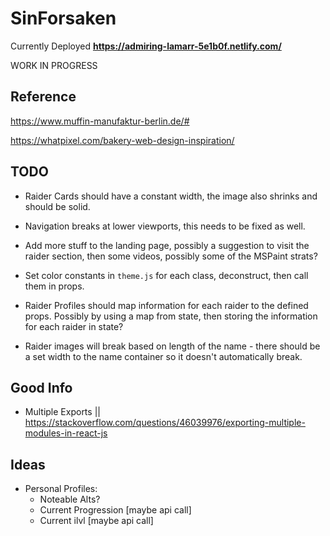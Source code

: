 # SinForsaken

Currently Deployed **https://admiring-lamarr-5e1b0f.netlify.com/**

WORK IN PROGRESS

## Reference

https://www.muffin-manufaktur-berlin.de/#

https://whatpixel.com/bakery-web-design-inspiration/

## TODO

- Raider Cards should have a constant width, the image also shrinks and should be solid.

- Navigation breaks at lower viewports, this needs to be fixed as well.

- Add more stuff to the landing page, possibly a suggestion to visit the raider section, then some videos, possibly some of the MSPaint strats?

- Set color constants in `theme.js` for each class, deconstruct, then call them in props.

- Raider Profiles should map information for each raider to the defined props. Possibly by using a map from state, then storing the information for each raider in state?

- Raider images will break based on length of the name - there should be a set width to the name container so it doesn't automatically break.

## Good Info

- Multiple Exports || https://stackoverflow.com/questions/46039976/exporting-multiple-modules-in-react-js

## Ideas

- Personal Profiles:
  - Noteable Alts?
  - Current Progression [maybe api call]
  - Current ilvl [maybe api call]
